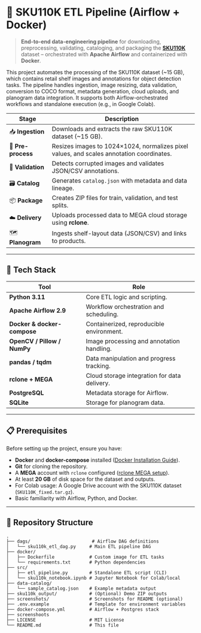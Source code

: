 <!--
   README.md  ▬▬▬▬▬▬▬▬▬▬▬▬▬▬▬▬▬▬▬▬▬▬▬▬▬▬▬▬▬▬▬▬▬▬▬▬▬▬▬▬
   Project : SKU110K ETL Pipeline (Airflow + Docker)
   Author  : Hussein Elgamal · Data Engineer
   License : MIT
-->

# 🧠 SKU110K ETL Pipeline (Airflow + Docker)

> **End-to-end data-engineering pipeline** for downloading, preprocessing, validating, cataloging, and packaging the **[SKU110K](https://github.com/eg4000/SKU110K_CVPR19)** dataset – orchestrated with **Apache Airflow** and containerized with **Docker**.

This project automates the processing of the SKU110K dataset (~15 GB), which contains retail shelf images and annotations for object detection tasks. The pipeline handles ingestion, image resizing, data validation, conversion to COCO format, metadata generation, cloud uploads, and planogram data integration. It supports both Airflow-orchestrated workflows and standalone execution (e.g., in Google Colab).

| Stage | Description |
|-------|-------------|
| 📥 **Ingestion** | Downloads and extracts the raw SKU110K dataset (~15 GB). |
| 🧹 **Pre-process** | Resizes images to 1024×1024, normalizes pixel values, and scales annotation coordinates. |
| 🧪 **Validation** | Detects corrupted images and validates JSON/CSV annotations. |
| 🗃️ **Catalog** | Generates `catalog.json` with metadata and data lineage. |
| 📦 **Package** | Creates ZIP files for train, validation, and test splits. |
| ☁️ **Delivery** | Uploads processed data to MEGA cloud storage using **rclone**. |
| 🗺️ **Planogram** | Ingests shelf-layout data (JSON/CSV) and links to products. |

---

## 🚀 Tech Stack

| Tool | Role |
|------|------|
| **Python 3.11** | Core ETL logic and scripting. |
| **Apache Airflow 2.9** | Workflow orchestration and scheduling. |
| **Docker & docker-compose** | Containerized, reproducible environment. |
| **OpenCV / Pillow / NumPy** | Image processing and annotation handling. |
| **pandas / tqdm** | Data manipulation and progress tracking. |
| **rclone + MEGA** | Cloud storage integration for data delivery. |
| **PostgreSQL** | Metadata storage for Airflow. |
| **SQLite** | Storage for planogram data. |

---

## 📋 Prerequisites

Before setting up the project, ensure you have:
- **Docker** and **docker-compose** installed ([Docker Installation Guide](https://docs.docker.com/get-docker/)).
- **Git** for cloning the repository.
- A **MEGA** account with `rclone` configured ([rclone MEGA setup](https://rclone.org/mega/)).
- At least **20 GB** of disk space for the dataset and outputs.
- For Colab usage: A Google Drive account with the SKU110K dataset (`SKU110K_fixed.tar.gz`).
- Basic familiarity with Airflow, Python, and Docker.

---

## 📂 Repository Structure

```text
.
├── dags/                       # Airflow DAG definitions
│   └── sku110k_etl_dag.py     # Main ETL pipeline DAG
├── docker/
│   ├── Dockerfile             # Custom image for ETL tasks
│   └── requirements.txt       # Python dependencies
├── src/
│   ├── etl_pipeline.py        # Standalone ETL script (CLI)
│   └── sku110k_notebook.ipynb # Jupyter Notebook for Colab/local
├── data-catalog/
│   └── sample_catalog.json    # Example metadata output
├── sku110k_output/            # (Optional) Demo ZIP outputs
├── screenshots/               # Screenshots for README (optional)
├── .env.example               # Template for environment variables
├── docker-compose.yml         # Airflow + Postgres stack
├── screenshoots
├── LICENSE                    # MIT License
└── README.md                  # This file
